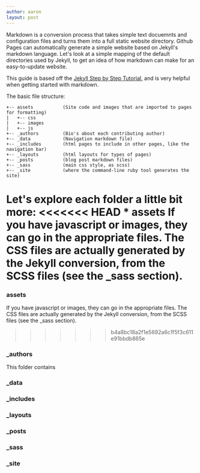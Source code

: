 ```yaml
---
author: aaron
layout: post
---
```

Markdown is a conversion process that takes simple text docuemnts and configuration files and turns them into a full static website directory. Github Pages can automatically generate a simple website based on Jekyll's markdown language. Let's look at a simple mapping of the default directories used by Jekyll, to get an idea of how markdown can make for an easy-to-update website.

<!--more-->

This guide is based off the [Jekyll Step by Step Tutorial](https://jekyllrb.com/docs/step-by-step/01-setup/), and is very helpful when getting started with markdown.

The basic file structure:
```
+-- assets           (Site code and images that are imported to pages for formatting)
|   +-- css
|   +-- images
|   +-- js
+-- _authors         (Bio's about each contributing author)
+-- _data            (Navigation markdown file)
+-- _includes        (html pages to include in other pages, like the navigation bar)
+-- _layouts         (html layouts for types of pages)
+-- _posts           (blog post markdown files)
+-- _sass            (main css style, as scss)
+-- _site            (where the command-line ruby tool generates the site)
```

Let's explore each folder a little bit more:
<<<<<<< HEAD
    * assets
    If you have javascript or images, they can go in the appropriate files. The CSS files are actually generated by the Jekyll conversion, from the SCSS files (see the _sass section).
=======

### assets

If you have javascript or images, they can go in the appropriate files. The CSS files are actually generated by the Jekyll conversion, from the SCSS files (see the _sass section).
>>>>>>> b4a8bc18a2f1e5692a6c1f5f3c611e91bbdb865e
    
### _authors

This folder contains

### _data

### _includes

### _layouts

### _posts

### _sass

### _site

